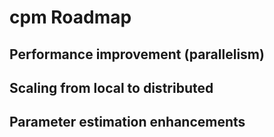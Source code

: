 # cpm Roadmap

## Performance improvement (parallelism)

## Scaling from local to distributed

## Parameter estimation enhancements

